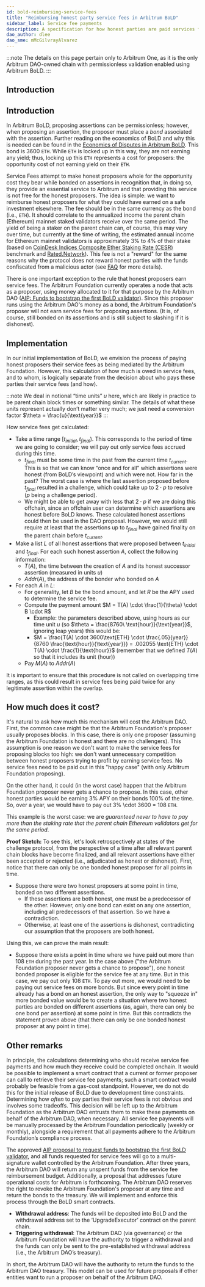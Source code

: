 ```yaml
---
id: bold-reimbursing-service-fees
title: "Reimbursing honest party service fees in Arbitrum BoLD"
sidebar_label: Service fee payments
description: A specification for how honest parties are paid services fees by the Arbitrum Foundation for their active, honest participation in Arbitrum BoLD
dao_author: dlee
dao_sme: mMcGilvrayAlvarez
---
```


:::note
The details on this page pertain only to Arbitrum One, as it is the only Arbitrum DAO-owned chain with permissionless validation enabled using Arbitrum BoLD.
:::

## Introduction

## Introduction

In Arbitrum BoLD, proposing assertions can be permissionless; however, when proposing an assertion, the proposer must place a *bond* associated with the assertion. Further reading on the economics of BoLD and why this is needed can be found in the [Economics of Disputes in Arbitrum BoLD](https://docs.arbitrum.io/how-arbitrum-works/bold/bold-economics-of-disputes). This bond is 3600 `ETH`. While `ETH` is locked up in this way, they are not earning any yield; thus, locking up this `ETH` represents a cost for proposers: the opportunity cost of not earning yield on their `ETH`.

Service Fees attempt to make honest proposers whole for the opportunity cost they bear while bonded on assertions in recognition that, in doing so, they provide an essential service to Arbitrum and that providing this service is not free for the honest proposers. The idea is simple: we want to reimburse honest proposers for what they could have earned on a safe investment elsewhere. The fee should be in the same currency as the bond (i.e., `ETH`). It should correlate to the annualized income the parent chain (Ethereum) mainnet staked validators receive over the same period. The yield of being a staker on the parent chain can, of course, this may vary over time, but currently at the time of writing, the estimated annual income for Ethereum mainnet validators is approximately 3% to 4% of their stake (based on [CoinDesk Indices Composite Ether Staking Rate (CESR)](https://indices.coindesk.com/indices/cesr-composite-ether-staking-rate) benchmark and [Rated.Network](https://explorer.rated.network/network?network=mainnet&timeWindow=all&rewardsMetric=average&geoDistType=all&hostDistType=all&soloProDist=stake)). This fee is not a "reward" for the same reasons why the protocol does not reward honest parties with the funds confiscated from a malicious actor (see [FAQ](https://www.notion.so/arbitrumfoundation/Arbitrum-BOLD-FAQ-93210f430a6a470792496be040ac9990) for more details).

There is one important exception to the rule that honest proposers earn service fees. The Arbitrum Foundation currently operates a node that acts as a proposer, using money allocated to it for that purpose by the Arbitrum DAO ([AIP: Funds to bootstrap the first BoLD validator](https://forum.arbitrum.foundation/t/aip-funds-to-bootstrap-the-first-bold-validator/24506)). Since this proposer runs using the Arbitrum DAO's money as a bond, the Arbitrum Foundation's proposer will not earn service fees for proposing assertions. (It is, of course, still bonded on its assertions and is still subject to slashing if it is dishonest).

## Implementation

In our initial implementation of BoLD, we envision the process of paying honest proposers their service fees as being mediated by the Arbitrum Foundation. However, this calculation of how much is owed in service fees, and to whom, is logically separate from the decision about who pays these parties their service fees (and how).

:::note
We deal in notional “time units” $u$ here, which are likely in practice to be parent chain block times or something similar. The details of what these units represent actually don’t matter very much; we just need a conversion factor $\theta = \frac{u}{\text{year}}$
:::

How service fees get calculated:

- Take a time range $[t_{initial}, t_{final})$. This corresponds to the period of time we are going to consider; we will pay out only service fees accrued during this time.
    - $t_{final}$ must be some time in the past from the current time $t_{current}$. This is so that we can know “once and for all” which assertions were honest (from BoLD’s viewpoint) and which were not. How far in the past? The worst case is where the last assertion proposed before $t_{final}$ resulted in a challenge, which could take up to $2 \cdot p$ to resolve ($p$ being a challenge period).
    - We might be able to get away with less that $2 \cdot p$ if we are doing this offchain, since an offchain user can determine which assertions are honest before BoLD knows. These calculated honest assertions could then be used in the DAO proposal. However, we would still require at least that the assertions up to $t_{final}$ have gained finality on the parent chain before $t_{current}$.
- Make a list $L$ of all honest assertions that were proposed between $t_{initial}$ and $t_{final}$. For each such honest assertion $A$, collect the following information:
    - $T(A)$, the time between the creation of $A$ and its honest successor assertion (measured in units $u$)
    - $Addr(A)$, the address of the bonder who bonded on $A$
- For each $A$ in $L$:
    - For generality, let $B$ be the bond amount, and let $R$ be the APY used to determine the service fee.
    - Compute the payment amount $M = T(A) \cdot \frac{1}{\theta} \cdot B \cdot R$
        - Example: the parameters described above, using hours as our time unit $u$ (so $\theta = \frac{8760\ \text{hour}}{\text{year}}$, ignoring leap years) this would be:
        - $M = \frac{T(A) \cdot 3600\text{ETH} \cdot \frac{.05}{year}}{8760 \frac{\text{hour}}{\text{year}}} = .002055 \text{ETH} \cdot T(A) \cdot \frac{1}{\text{hour}}$ (remember that we defined $T(A)$ so that it includes its unit ($\text{hour}$))
    - Pay $M(A)$ to $Addr(A)$

It is important to ensure that this procedure is not called on overlapping time ranges, as this could result in service fees being paid twice for any legitimate assertion within the overlap.

## How much does it cost?

It's natural to ask how much this mechanism will cost the Arbitrum DAO. First, the common case might be that the Arbitrum Foundation's proposer usually proposes blocks. In this case, there is only one proposer (assuming the Arbitrum Foundation is honest and there are no challengers). This assumption is one reason we don't want to make the service fees for proposing blocks too high: we don't want unnecessary competition between honest proposers trying to profit by earning service fees. No service fees need to be paid out in this "happy case" (with only Arbitrum Foundation proposing).

On the other hand, it could (in the worst case) happen that the Arbitrum Foundation proposer never gets a chance to propose. In this case, other honest parties would be earning 3% APY on their bonds 100% of the time. So, over a year, we would have to pay out 3% \cdot 3600 = 108 `ETH`.

This example is the worst case: we are *guaranteed never to have to pay more than the staking rate that the parent chain Ethereum validators get for the same period*. 

**Proof Sketch:** To see this, let's look retrospectively at states of the challenge protocol, from the perspective of a time after all relevant parent chain blocks have become finalized, and all relevant assertions have either been accepted or rejected (i.e., adjudicated as honest or dishonest). First, notice that there can only be one bonded honest proposer for all points in time.

- Suppose there were two honest proposers at some point in time, bonded on two different assertions.
  - If these assertions are both honest, one must be a predecessor of the other. However, only one bond can exist on any one assertion, including all predecessors of that assertion. So we have a contradiction.
  - Otherwise, at least one of the assertions is dishonest, contradicting our assumption that the proposers are both honest.

Using this, we can prove the main result:
- Suppose there exists a point in time where we have paid out more than 108 `ETH` during the past year. In the case above ("the Arbitrum Foundation proposer never gets a chance to propose"), one honest bonded proposer is eligible for the service fee at any time. But in this case, we pay out only 108 `ETH`. To pay out more, we would need to be paying out service fees on more bonds. But since every point in time already has a bond on an honest assertion, the only way to "squeeze in" more bonded value would be to create a situation where two honest parties are bonded on different assertions (as, again, there can only be one bond per assertion) at some point in time. But this contradicts the statement proven above (that there can only be one bonded honest proposer at any point in time).

## Other remarks

In principle, the calculations determining who should receive service fee payments and how much they receive could be completed onchain. It would be possible to implement a smart contract that a current or former proposer can call to retrieve their service fee payments; such a smart contract would probably be feasible from a gas-cost standpoint. However, we do not do this for the initial release of BoLD due to development time constraints. Determining how *often* to pay parties their service fees is not obvious and involves some tradeoffs. This decision will be left up to the Arbitrum Foundation as the Arbitrum DAO entrusts them to make these payments on behalf of the Arbitrum DAO, when necessary. All service fee payments will be manually processed by the Arbitrum Foundation periodically (weekly or monthly), alongside a requirement that all payments adhere to the Arbitrum Foundation’s compliance process.

The approved [AIP proposal to request funds to bootstrap the first BoLD validator](https://forum.arbitrum.foundation/t/aip-funds-to-bootstrap-the-first-bold-validator/24506#p-51247-payment-facilitation-final-costs-restrictions-13), and all funds requested for service fees will go to a multi-signature wallet controlled by the Arbitrum Foundation. After three years, the Arbitrum DAO will return any unspent funds from the service fee reimbursement budget. Additionally, a proposal that addresses future operational costs for Arbitrum is forthcoming. The Arbitrum DAO reserves the right to revoke the Arbitrum Foundation's proposer at any time and return the bonds to the treasury. We will implement and enforce this process through the BoLD smart contracts.
* **Withdrawal address**: The funds will be deposited into BoLD and the withdrawal address set to the ‘UpgradeExecutor’ contract on the parent chain.
* **Triggering withdrawal**: The Arbitrum DAO (via governance) or the Arbitrum Foundation will have the authority to trigger a withdrawal and the funds can only be sent to the pre-established withdrawal address (i.e., the Arbitrum DAO’s treasury).

In short, the Arbitrum DAO will have the authority to return the funds to the Arbitrum DAO treasury. This model can be used for future proposals if other entities want to run a proposer on behalf of the Arbitrum DAO.
